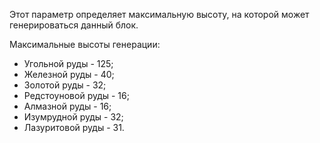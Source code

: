 Этот параметр определяет максимальную высоту, на которой может генерироваться данный блок.

Максимальные высоты генерации:

* Угольной руды - 125;
* Железной руды - 40;
* Золотой руды - 32;
* Редстоуновой руды - 16;
* Алмазной руды - 16;
* Изумрудной руды - 32;
* Лазуритовой руды - 31.